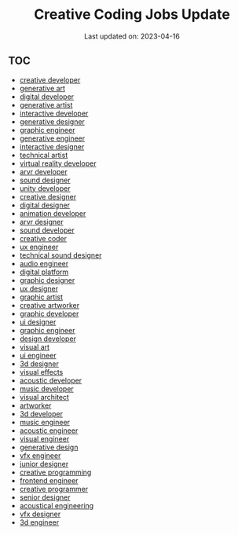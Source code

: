 <h1 align="center">Creative Coding Jobs Update</h1>
<p align="center">Last updated on: 2023-04-16</p>

## TOC


- <a href="https://github.com/linooohon/creative-coding-jobs-update/blob/main/JOBLIST/creative_developer.md" target="_blank">creative developer</a>
- <a href="https://github.com/linooohon/creative-coding-jobs-update/blob/main/JOBLIST/generative_art.md" target="_blank">generative art</a>
- <a href="https://github.com/linooohon/creative-coding-jobs-update/blob/main/JOBLIST/digital_developer.md" target="_blank">digital developer</a>
- <a href="https://github.com/linooohon/creative-coding-jobs-update/blob/main/JOBLIST/generative_artist.md" target="_blank">generative artist</a>
- <a href="https://github.com/linooohon/creative-coding-jobs-update/blob/main/JOBLIST/interactive_developer.md" target="_blank">interactive developer</a>
- <a href="https://github.com/linooohon/creative-coding-jobs-update/blob/main/JOBLIST/generative_designer.md" target="_blank">generative designer</a>
- <a href="https://github.com/linooohon/creative-coding-jobs-update/blob/main/JOBLIST/graphic_engineer.md" target="_blank">graphic engineer</a>
- <a href="https://github.com/linooohon/creative-coding-jobs-update/blob/main/JOBLIST/generative_engineer.md" target="_blank">generative engineer</a>
- <a href="https://github.com/linooohon/creative-coding-jobs-update/blob/main/JOBLIST/interactive_designer.md" target="_blank">interactive designer</a>
- <a href="https://github.com/linooohon/creative-coding-jobs-update/blob/main/JOBLIST/technical_artist.md" target="_blank">technical artist</a>
- <a href="https://github.com/linooohon/creative-coding-jobs-update/blob/main/JOBLIST/virtual_reality_developer.md" target="_blank">virtual reality developer</a>
- <a href="https://github.com/linooohon/creative-coding-jobs-update/blob/main/JOBLIST/arvr_developer.md" target="_blank">arvr developer</a>
- <a href="https://github.com/linooohon/creative-coding-jobs-update/blob/main/JOBLIST/sound_designer.md" target="_blank">sound designer</a>
- <a href="https://github.com/linooohon/creative-coding-jobs-update/blob/main/JOBLIST/unity_developer.md" target="_blank">unity developer</a>
- <a href="https://github.com/linooohon/creative-coding-jobs-update/blob/main/JOBLIST/creative_designer.md" target="_blank">creative designer</a>
- <a href="https://github.com/linooohon/creative-coding-jobs-update/blob/main/JOBLIST/digital_designer.md" target="_blank">digital designer</a>
- <a href="https://github.com/linooohon/creative-coding-jobs-update/blob/main/JOBLIST/animation_developer.md" target="_blank">animation developer</a>
- <a href="https://github.com/linooohon/creative-coding-jobs-update/blob/main/JOBLIST/arvr_designer.md" target="_blank">arvr designer</a>
- <a href="https://github.com/linooohon/creative-coding-jobs-update/blob/main/JOBLIST/sound_developer.md" target="_blank">sound developer</a>
- <a href="https://github.com/linooohon/creative-coding-jobs-update/blob/main/JOBLIST/creative_coder.md" target="_blank">creative coder</a>
- <a href="https://github.com/linooohon/creative-coding-jobs-update/blob/main/JOBLIST/ux_engineer.md" target="_blank">ux engineer</a>
- <a href="https://github.com/linooohon/creative-coding-jobs-update/blob/main/JOBLIST/technical_sound_designer.md" target="_blank">technical sound designer</a>
- <a href="https://github.com/linooohon/creative-coding-jobs-update/blob/main/JOBLIST/audio_engineer.md" target="_blank">audio engineer</a>
- <a href="https://github.com/linooohon/creative-coding-jobs-update/blob/main/JOBLIST/digital_platform.md" target="_blank">digital platform</a>
- <a href="https://github.com/linooohon/creative-coding-jobs-update/blob/main/JOBLIST/graphic_designer.md" target="_blank">graphic designer</a>
- <a href="https://github.com/linooohon/creative-coding-jobs-update/blob/main/JOBLIST/ux_designer.md" target="_blank">ux designer</a>
- <a href="https://github.com/linooohon/creative-coding-jobs-update/blob/main/JOBLIST/graphic_artist.md" target="_blank">graphic artist</a>
- <a href="https://github.com/linooohon/creative-coding-jobs-update/blob/main/JOBLIST/creative_artworker.md" target="_blank">creative artworker</a>
- <a href="https://github.com/linooohon/creative-coding-jobs-update/blob/main/JOBLIST/graphic_developer.md" target="_blank">graphic developer</a>
- <a href="https://github.com/linooohon/creative-coding-jobs-update/blob/main/JOBLIST/ui_designer.md" target="_blank">ui designer</a>
- <a href="https://github.com/linooohon/creative-coding-jobs-update/blob/main/JOBLIST/graphic_engineer.md" target="_blank">graphic engineer</a>
- <a href="https://github.com/linooohon/creative-coding-jobs-update/blob/main/JOBLIST/design_developer.md" target="_blank">design developer</a>
- <a href="https://github.com/linooohon/creative-coding-jobs-update/blob/main/JOBLIST/visual_art.md" target="_blank">visual art</a>
- <a href="https://github.com/linooohon/creative-coding-jobs-update/blob/main/JOBLIST/ui_engineer.md" target="_blank">ui engineer</a>
- <a href="https://github.com/linooohon/creative-coding-jobs-update/blob/main/JOBLIST/3d_designer.md" target="_blank">3d designer</a>
- <a href="https://github.com/linooohon/creative-coding-jobs-update/blob/main/JOBLIST/visual_effects.md" target="_blank">visual effects</a>
- <a href="https://github.com/linooohon/creative-coding-jobs-update/blob/main/JOBLIST/acoustic_developer.md" target="_blank">acoustic developer</a>
- <a href="https://github.com/linooohon/creative-coding-jobs-update/blob/main/JOBLIST/music_developer.md" target="_blank">music developer</a>
- <a href="https://github.com/linooohon/creative-coding-jobs-update/blob/main/JOBLIST/visual_architect.md" target="_blank">visual architect</a>
- <a href="https://github.com/linooohon/creative-coding-jobs-update/blob/main/JOBLIST/artworker.md" target="_blank">artworker</a>
- <a href="https://github.com/linooohon/creative-coding-jobs-update/blob/main/JOBLIST/3d_developer.md" target="_blank">3d developer</a>
- <a href="https://github.com/linooohon/creative-coding-jobs-update/blob/main/JOBLIST/music_engineer.md" target="_blank">music engineer</a>
- <a href="https://github.com/linooohon/creative-coding-jobs-update/blob/main/JOBLIST/acoustic_engineer.md" target="_blank">acoustic engineer</a>
- <a href="https://github.com/linooohon/creative-coding-jobs-update/blob/main/JOBLIST/visual_engineer.md" target="_blank">visual engineer</a>
- <a href="https://github.com/linooohon/creative-coding-jobs-update/blob/main/JOBLIST/generative_design.md" target="_blank">generative design</a>
- <a href="https://github.com/linooohon/creative-coding-jobs-update/blob/main/JOBLIST/vfx_engineer.md" target="_blank">vfx engineer</a>
- <a href="https://github.com/linooohon/creative-coding-jobs-update/blob/main/JOBLIST/junior_designer.md" target="_blank">junior designer</a>
- <a href="https://github.com/linooohon/creative-coding-jobs-update/blob/main/JOBLIST/creative_programming.md" target="_blank">creative programming</a>
- <a href="https://github.com/linooohon/creative-coding-jobs-update/blob/main/JOBLIST/frontend_engineer.md" target="_blank">frontend engineer</a>
- <a href="https://github.com/linooohon/creative-coding-jobs-update/blob/main/JOBLIST/creative_programmer.md" target="_blank">creative programmer</a>
- <a href="https://github.com/linooohon/creative-coding-jobs-update/blob/main/JOBLIST/senior_designer.md" target="_blank">senior designer</a>
- <a href="https://github.com/linooohon/creative-coding-jobs-update/blob/main/JOBLIST/acoustical_engineering.md" target="_blank">acoustical engineering</a>
- <a href="https://github.com/linooohon/creative-coding-jobs-update/blob/main/JOBLIST/vfx_designer.md" target="_blank">vfx designer</a>
- <a href="https://github.com/linooohon/creative-coding-jobs-update/blob/main/JOBLIST/3d_engineer.md" target="_blank">3d engineer</a>